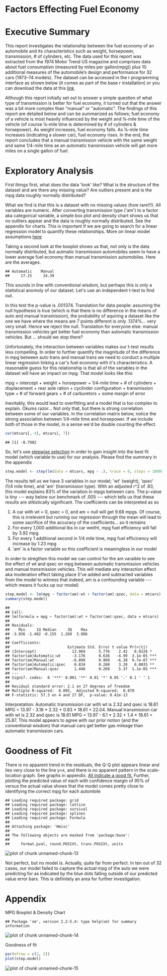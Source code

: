 Factors Effecting Fuel Economy
========================================================

# Executive Summary

This report investigates the relationship between the fuel economy of an automobile and its characteristics such as weight, horsepower, transmission, # of cylinders, etc. The data used for this report was extracted from the 1974 Motor Trend US magazine and comprises data about fuel consumption (measured by miles per gallon(mpg)) plus 10 additional measures of the automobile’s design and performance for 32 cars (1973–74 models). The dataset can be accessed in the r programming interface as shown below (it comes as part of the base r installation) or you can download the data at this [link](http://www.lsta.upmc.fr/guilloux/Bootstrap/mtcars.R).  

Although this report initially set out to answer a simple question of what type of transmission is better for fuel economy, it turned out that the answer was a bit more complex than "manual" or "automatic". The findings of this report are detailed below and can be summarized as follows; fuel economy of a vehicle is most heavily influenced by the weight and ¼-mile time of the vehicle (of course ¼-mile time is determined by # of cylinders & horsepower). As weight increases, fuel economy falls. As ¼-mile time increases (indicating a slower car), fuel economy rises. In the end, the report concludes that a manual transmission vehicle with the same weight and same 1/4-mile time as an automatic transmission vehicle will get more miles on a single gallon of fuel.
 
# Exploratory Analysis

First things first, what does the data 'look' like? What is the structure of the dataset and are there any missing value? Are outliers present and is the mpg data roughly normally distributed?

What we find is that this is a dataset with no missing values (how rare!!!). All variables are numeric. After converting transmission type ('am') to a factor aka categorical variable, a simple box plot and density chart shows us that no outliers appear and the data is roughly normally distributed. See the appendix for charts. This is important if we are going to search for a linear regression model to quantify these relationships. More on linear model assumptions [here](http://users.ecs.soton.ac.uk/jn2/teaching/interactions.pdf)




Taking a second look at the boxplot shows us that, not only is the data normally distributed, but autmatic transmission automobiles seem to have a lower average fuel economy than manual transmission automobiles. Here are the averages.


```
## Automatic    Manual 
##     17.15     24.39
```


This sounds in line with conventional wisdom, but perhaps this is only a statistical anomoly of our dataset. Let's use an independent t-test to find out.




In this test the p-value is .001374. Translation for data people: assuming the null hypothesis is true (which is that there is no difference in the means of auto and manual transmission), the probability of aquiring a dataset like the one we have where the means are 7 points different is only .1374%... very very small. Hence we reject the null. Translation for everyone else: manual transmission vehicles get better fuel economy than automatic transmission vehicles. But ... should we stop there? 

Unfortunately, the interaction between variables makes our t-test results less compelling. In order to further quantify the magnitude of the difference in mpg between auto trans and manual trans we need to conduct a multiple linear regression linking a car's fuel economy with it's characteristics. A reasonable guess for this relationship is that all of the variables in the dataset will have an impact on mpg. That model looks like this:

mpg = intercept + weight + horsepower + 1/4-mile time + # of cylinders + displacement + rear axle ration + cyclinder configuration + transmission type + # of forward gears + # of carburetors + some margin of error




Inevitably, this would lead to overfitting and a model that is too complex to explain. Okums razor... Not only that, but there is strong correlation between some of our variables. In the correlation matrix below, notice the strong association between 1/4-mile time and horsepower. If we include both of those in the model, in a sense we'd be double counting the effect.








```r
cor(mtcars[, 4], mtcars[, 7])
```

```
## [1] -0.7082
```





So, let's use [stepwise selection](http://www.stat.columbia.edu/~martin/W2024/R10.pdf) in order to gain insight into the best fit model (which variable to use) for our analysis. Please find the summary in the appendix


```r
step.model <- step(lm(data = mtcars, mpg ~ .), trace = 0, steps = 10000)
```


The results tell us we have 3 variables in our model; 'wt' (weight), 'qsec' (1/4 mile time), and 'am' (transmission type). With an adjusted r^2 of .83, this model explains 83% of the variation in mpgs between cars. The p-value is tiny --- way below our benchmark of .005 --- which tells us that these results are stitistically significant. The coefficients can be interpreted as so

1. A car with wt = 0, qsec = 0, and am = null will get 9.68 mpgs. Of course, this is irrelevent but running our regression through the mean will lead to some sacrifice of the accuracy of the coefficients... so it remains
2. For every 1,000 additional lbs in car weitht, mpg fuel efficiency will fall by 3.92 mpg
3. For every 1 additional second in 1/4 mile time, mpg fuel efficicency will increase by 1.23 mpg
4. 'am' is a factor variable so this coefficient is meaningless in our model

In order to stregthen this model we can control for the am varaible to see the effect of wt and qsec on mpg between automatic transmission vehicles and manual transmission vehicles. This will mediate any interaction effect aka moderation effect taking place (I've added and subtracted variables from the model to witness that indeed, am is a confounding variable --- which means it fucks up our model)


```r
step.model <- lm(mpg ~ factor(am):wt + factor(am):qsec, data = mtcars)
summary(step.model)
```

```
## 
## Call:
## lm(formula = mpg ~ factor(am):wt + factor(am):qsec, data = mtcars)
## 
## Residuals:
##    Min     1Q Median     3Q    Max 
## -3.936 -1.402 -0.155  1.269  3.886 
## 
## Coefficients:
##                          Estimate Std. Error t value Pr(>|t|)    
## (Intercept)                13.969      5.776    2.42   0.0226 *  
## factor(am)Automatic:wt     -3.176      0.636   -4.99  3.1e-05 ***
## factor(am)Manual:wt        -6.099      0.969   -6.30  9.7e-07 ***
## factor(am)Automatic:qsec    0.834      0.260    3.20   0.0035 ** 
## factor(am)Manual:qsec       1.446      0.269    5.37  1.1e-05 ***
## ---
## Signif. codes:  0 '***' 0.001 '**' 0.01 '*' 0.05 '.' 0.1 ' ' 1
## 
## Residual standard error: 2.1 on 27 degrees of freedom
## Multiple R-squared:  0.895,	Adjusted R-squared:  0.879 
## F-statistic: 57.3 on 4 and 27 DF,  p-value: 8.42e-13
```


Interpretation: Automatic transmission car with wt is 2.32 and qsec is 18.61 MPG = 13.97 - 3.18 * 2.32 + 0.83 * 18.61 = 22.04. Manual transmission car with wt is 2.32 and qsec is 18.61 MPG = 13.97 - 6.1 * 2.32 + 1.4 * 18.61 = 25.87. This model appears to agree with our prior notion (and the conventional wisdom) that manual cars get better gas mileage than automatic transmission cars.

# Goodness of Fit




There is no apparent trend in the residuals, the Q-Q plot appears linear and lies very close to the line y=x, and there is no apparent pattern in the scale-location graph. See graphs in appendix. [All indicate a good fit.](http://www.stat.berkeley.edu/classes/s133/Lr0.html) Further, plotting the predicted value of each with confidence margin of 95% of versus the actual value shows that the model comes pretty close to identifying the correct mpg for each autombile


```
## Loading required package: grid
## Loading required package: lattice
## Loading required package: survival
## Loading required package: splines
## Loading required package: Formula
## 
## Attaching package: 'Hmisc'
## 
## The following objects are masked from 'package:base':
## 
##     format.pval, round.POSIXt, trunc.POSIXt, units
```


![plot of chunk unnamed-chunk-13](figure/unnamed-chunk-13.png) 


Not perfect, but no model is. Actually, quite far from perfect. In ten out of 32 cases, our model failed to capture the actual mpg of the auto we were predicting for as indicated by the blue dots falling outside of our predicted value error bars. This is definitely an area for further investigation. 
 
# Appendix

MPG Boxplot & Density Chart


```
## Package 'sm', version 2.2-5.4: type help(sm) for summary information
```

![plot of chunk unnamed-chunk-14](figure/unnamed-chunk-14.png) 


Goodness of fit


```r
par(mfrow = c(2, 2))
plot(step.model)
```

![plot of chunk unnamed-chunk-15](figure/unnamed-chunk-15.png) 

